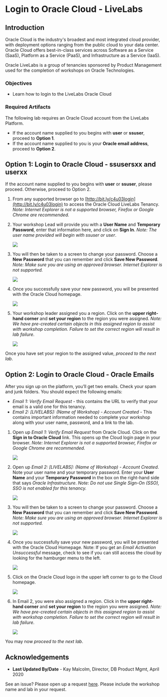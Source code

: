 # Login to Oracle Cloud - LiveLabs #

## Introduction

Oracle Cloud is the industry's broadest and most integrated cloud provider, with deployment options ranging from the public cloud to your data center. Oracle Cloud offers best-in-class services across Software as a Service (SaaS), Platform as a Service (PaaS), and Infrastructure as a Service (IaaS).

Oracle LiveLabs is a group of tenancies sponsored by Product Management used for the completion of workshops on Oracle Technologies.

### Objectives

- Learn how to login to the LiveLabs Oracle Cloud

### Required Artifacts

The following lab requires an Oracle Cloud account from the LiveLabs Platform.

- If the account name supplied to you begins with **user** or **ssuser**, proceed to **Option 1**.
- If the account name supplied to you is your **Oracle email address**,  proceed to **Option 2**.

## Option 1:  Login to Oracle Cloud - ssusersxx and userxx

If the account name supplied to you begins with **user** or **ssuser**, please proceed. Otherwise, proceed to Option 2.

1. From any supported browser go to [http://bit.ly/c4u03login](http://bit.ly/c4u03login) to access the Oracle Cloud LiveLabs Tenancy. *Note: Internet Explorer is not a supported browser, Firefox or Google Chrome are recommended.*

2. Your workshop Lead will provide you with a **User Name** and **Temporary Password**, enter that information here, and click on **Sign In**. *Note: The user name provided will begin with ssuser or user*.

    ![](./images/loginpage.png " ")

3.  You will then be taken to a screen to change your password. Choose a **New Password** that you can remember and click **Save New Password**. *Note: Make sure you are using an approved browser. Internet Explorer is not supported.*

    ![](./images/changepwd.png " ")

4.  Once you successfully save your new password, you will be presented with the Oracle Cloud homepage.

    ![](./images/homepage.png " ")

5.  Your workshop leader assigned you a region. Click on the **upper right-hand corner** and **set your region** to the region you were assigned. *Note: We have pre-created certain objects in this assigned region to assist with workshop completion. Failure to set the correct region will result in lab failure.*

    ![](./images/changeregion.png " ")

Once you have set your region to the assigned value, *proceed to the next lab*.

## Option 2:  Login to Oracle Cloud - Oracle Emails

After you sign up on the platform, you’ll get two emails. Check your spam and junk folders. You should expect the following emails:
- *Email 1: Verify Email Request* - this contains the URL to verify that your email is a valid one for this tenancy.
- *Email 2: [LIVELABS]: (Name of Workshop) - Account Created* - This contains important information needed to complete your workshop along with your user name, password, and a link to the lab.

1.  Open up *Email 1: Verify Email Request* from Oracle Cloud. Click on the **Sign in to Oracle Cloud** link. This opens up the Cloud login page in your browser. *Note: Internet Explorer is not a supported browser, Firefox or Google Chrome are recommended.*

    ![](./images/signin.png " ")

2.  Open up *Email 2: [LIVELABS]: (Name of Workshop) - Account Created*. Note your user name and your temporary password.  Enter your **User Name** and your **Temporary Password** in the box on the right-hand side that says *Oracle Infrastructure*. *Note: Do not use Single Sign-On (SSO), SSO is not enabled for this tenancy.*

    ![](./images/loginpage.png " ")

3.  You will then be taken to a screen to change your password. Choose a **New Password** that you can remember and click **Save New Password**. *Note: Make sure you are using an approved browser. Internet Explorer is not supported.*

    ![](./images/changepwd.png " ")

4.  Once you successfully save your new password, you will be presented with the Oracle Cloud Homepage. Note: If you get an *Email Activation Unsuccessful* message, check to see if you can still access the cloud by looking for the hamburger menu to the left.

    ![](./images/emailactivation.png " ")

5.  Click on the Oracle Cloud logo in the upper left corner to go to the Cloud homepage.

    ![](./images/topmenu.png " ")

6.  In Email 2, you were also assigned a region. Click in the **upper right-hand corner** and **set your region** to the region you were assigned. *Note: We have pre-created certain objects in this assigned region to assist with workshop completion. Failure to set the correct region will result in lab failure.*

    ![](./images/changeregion.png " ")

You may now *proceed to the next lab*.

## Acknowledgements

- **Last Updated By/Date** - Kay Malcolm, Director, DB Product Mgmt, April 2020

See an issue?  Please open up a request [here](https://github.com/oracle/learning-library/issues).   Please include the workshop name and lab in your request.
